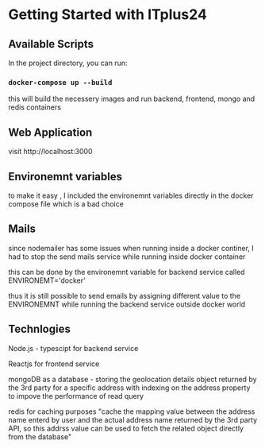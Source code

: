 # Getting Started with ITplus24

## Available Scripts

In the project directory, you can run:

### `docker-compose up --build`

this will build the necessery images and run backend, frontend, mongo and redis containers

## Web Application

visit http://localhost:3000

## Environemnt variables

to make it easy , I included the environemnt variables directly in the docker compose file
which is a bad choice

## Mails

since nodemailer has some issues when running inside a docker continer, I had to stop the send mails service
while running inside docker container

this can be done by the environemnt variable for backend service called ENVIRONEMT='docker'

thus it is still possible to send emails by assigning different value to the ENVIRONEMNT while running the backend service outside docker world

## Technlogies

Node.js - typescipt for backend service

Reactjs for frontend service

mongoDB as a database - storing the geolocation details object returned by the 3rd party for a specific address with indexing on the address property to impove the performance of read query

redis for caching purposes "cache the mapping value between the address name enterd by user and the actual address name returned by the 3rd party API, so this addrss value can be used to fetch the related object directly from the database"
